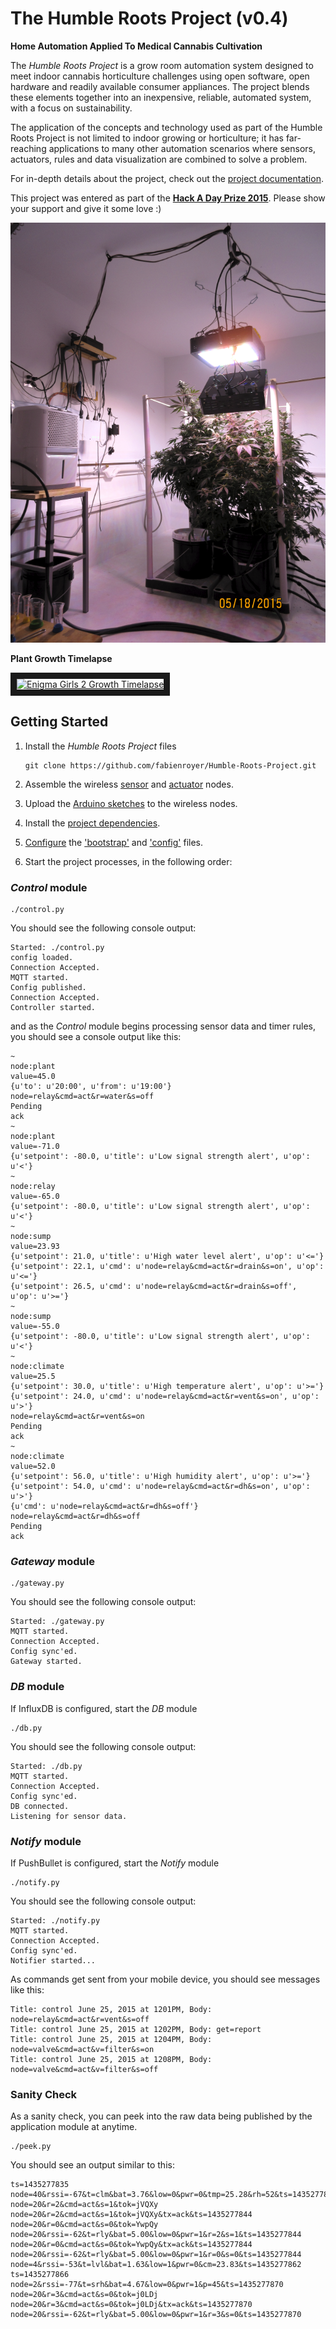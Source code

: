 # The Humble Roots Project (v0.4)
**Home Automation Applied To Medical Cannabis Cultivation**

The *Humble Roots Project* is a grow room automation system designed to meet indoor cannabis horticulture
challenges using open software, open hardware and readily available consumer appliances. The project
blends these elements together into an inexpensive, reliable, automated system, with a focus
on sustainability.

The application of the concepts and technology used as part of the Humble Roots Project is not limited
to indoor growing or horticulture; it has far-reaching applications to many other automation scenarios
where sensors, actuators, rules and data visualization are combined to solve a problem.

For in-depth details about the project, check out the [project documentation](./docs/HumbleRootsProject.pdf).

This project was entered as part of the **[Hack A Day Prize 2015](https://hackaday.io/project/6458-the-humble-roots-project)**. Please show your support and give it some love :)

![Humble Roots Lab](./docs/humbleroots.png "Humble Roots Lab")

**Plant Growth Timelapse**

<a href="http://www.youtube.com/watch?feature=player_embedded&v=OL0RneAysnU
" target="_blank"><img src="http://img.youtube.com/vi/OL0RneAysnU/0.jpg" 
alt="Enigma Girls 2 Growth Timelapse" width="240" height="180" border="10" /></a>

## Getting Started

1. Install the *Humble Roots Project* files

	```
	git clone https://github.com/fabienroyer/Humble-Roots-Project.git
	```
2. Assemble the wireless [sensor](./arduino/README.md) and [actuator](./hardware/README.md) nodes.
3. Upload the [Arduino sketches](./arduino/README.md) to the wireless nodes.
4. Install the [project dependencies](./dependencies.md).
5. [Configure](./config/README.md) the ['bootstrap'](./config/bootstrap.json.template) and ['config'](./config/config.json.template) files.
6. Start the project processes, in the following order:

### *Control* module

```
./control.py
```

You should see the following console output:

```
Started: ./control.py
config loaded.
Connection Accepted.
MQTT started.
Config published.
Connection Accepted.
Controller started.
```

and as the *Control* module begins processing sensor data and timer rules, you should see a console output like this:

```
~
node:plant
value=45.0
{u'to': u'20:00', u'from': u'19:00'}
node=relay&cmd=act&r=water&s=off
Pending
ack
~
node:plant
value=-71.0
{u'setpoint': -80.0, u'title': u'Low signal strength alert', u'op': u'<'}
~
node:relay
value=-65.0
{u'setpoint': -80.0, u'title': u'Low signal strength alert', u'op': u'<'}
~
node:sump
value=23.93
{u'setpoint': 21.0, u'title': u'High water level alert', u'op': u'<='}
{u'setpoint': 22.1, u'cmd': u'node=relay&cmd=act&r=drain&s=on', u'op': u'<='}
{u'setpoint': 26.5, u'cmd': u'node=relay&cmd=act&r=drain&s=off', u'op': u'>='}
~
node:sump
value=-55.0
{u'setpoint': -80.0, u'title': u'Low signal strength alert', u'op': u'<'}
~
node:climate
value=25.5
{u'setpoint': 30.0, u'title': u'High temperature alert', u'op': u'>='}
{u'setpoint': 24.0, u'cmd': u'node=relay&cmd=act&r=vent&s=on', u'op': u'>'}
node=relay&cmd=act&r=vent&s=on
Pending
ack
~
node:climate
value=52.0
{u'setpoint': 56.0, u'title': u'High humidity alert', u'op': u'>='}
{u'setpoint': 54.0, u'cmd': u'node=relay&cmd=act&r=dh&s=on', u'op': u'>'}
{u'cmd': u'node=relay&cmd=act&r=dh&s=off'}
node=relay&cmd=act&r=dh&s=off
Pending
ack
```

### *Gateway* module

```
./gateway.py
```

You should see the following console output:

```
Started: ./gateway.py
MQTT started.
Connection Accepted.
Config sync'ed.
Gateway started.
```

### *DB* module

If InfluxDB is configured, start the *DB* module

```
./db.py
```

You should see the following console output:

```
Started: ./db.py
MQTT started.
Connection Accepted.
Config sync'ed.
DB connected.
Listening for sensor data.
```

### *Notify* module

If PushBullet is configured, start the *Notify* module

```
./notify.py
```

You should see the following console output:

```
Started: ./notify.py
MQTT started.
Connection Accepted.
Config sync'ed.
Notifier started...
```

As commands get sent from your mobile device, you should see messages like this:

```
Title: control June 25, 2015 at 1201PM, Body: node=relay&cmd=act&r=vent&s=off
Title: control June 25, 2015 at 1202PM, Body: get=report
Title: control June 25, 2015 at 1204PM, Body: node=valve&cmd=act&v=filter&s=on
Title: control June 25, 2015 at 1208PM, Body: node=valve&cmd=act&v=filter&s=off
```

### Sanity Check

As a sanity check, you can peek into the raw data being published by the application module at anytime.

```
./peek.py
```

You should see an output similar to this:

```
ts=1435277835
node=40&rssi=-67&t=clm&bat=3.76&low=0&pwr=0&tmp=25.28&rh=52&ts=1435277844
node=20&r=2&cmd=act&s=1&tok=jVQXy
node=20&r=2&cmd=act&s=1&tok=jVQXy&tx=ack&ts=1435277844
node=20&r=0&cmd=act&s=0&tok=YwpQy
node=20&rssi=-62&t=rly&bat=5.00&low=0&pwr=1&r=2&s=1&ts=1435277844
node=20&r=0&cmd=act&s=0&tok=YwpQy&tx=ack&ts=1435277844
node=20&rssi=-62&t=rly&bat=5.00&low=0&pwr=1&r=0&s=0&ts=1435277844
node=4&rssi=-53&t=lvl&bat=1.63&low=1&pwr=0&cm=23.83&ts=1435277862
ts=1435277866
node=2&rssi=-77&t=srh&bat=4.67&low=0&pwr=1&p=45&ts=1435277870
node=20&r=3&cmd=act&s=0&tok=j0LDj
node=20&r=3&cmd=act&s=0&tok=j0LDj&tx=ack&ts=1435277870
node=20&rssi=-62&t=rly&bat=5.00&low=0&pwr=1&r=3&s=0&ts=1435277870
```


